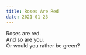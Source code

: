 ```yaml
---
title: Roses Are Red
date: 2021-01-23
---
```


Roses are red.  
And so are you.  
Or would you rather be green? 